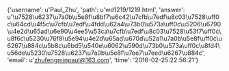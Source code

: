 {'username': u'Paul_Zhu', 'path': u'wd1219/1219.html', 'answer': u'\u7528\u6237\u7a0b\u5e8f\u8bf7\u6c42\u7cfb\u7edf\u8c03\u7528\uff0c\u64cd\u4f5c\u7cfb\u7edf\u4fdd\u62a4\u73b0\u573a\uff0c\u5206\u6790\u4e2d\u65ad\u6e90\u4ee5\u53ca\u7cfb\u7edf\u8c03\u7528\u53f7\uff0c\u8f6c\u5230\u76f8\u5e94\u4e2d\u65ad\u670d\u52a1\u7a0b\u5e8f\uff0c\u6267\u884c\u5b8c\u6bd5\u540e\u6062\u590d\u73b0\u573a\uff0c\u8fd4\u56de\u5230\u7528\u6237\u7a0b\u5e8f\u7ee7\u7eed\u6267\u884c', 'email': u'zhufengminpaul@163.com', 'time': '2016-02-25:22:56:21'}